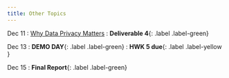 ```yaml
---
title: Other Topics
---
```


Dec 11 
: [Why Data Privacy Matters](#) 
  : **Deliverable 4**{: .label .label-green}

Dec 13 
: **DEMO DAY**{: .label .label-green} 
  : **HWK 5 due**{: .label .label-yellow } 

Dec 15
: **Final Report**{: .label .label-green}
